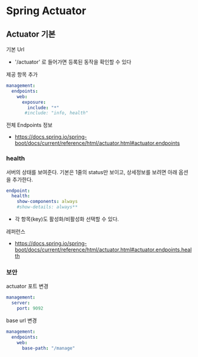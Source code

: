# Spring Actuator 
## Actuator 기본
기본 Url
- '/actuator' 로 들어가면 등록된 동작을 확인할 수 있다

제공 항목 추가
```yml
management:
  endpoints:
    web:
      exposure:
        include: "*"
       #include: "info, health"
```
전체 Endpoints 정보
- https://docs.spring.io/spring-boot/docs/current/reference/html/actuator.html#actuator.endpoints

### health
서버의 상태를 보여준다. 기본은 1줄의 status만 보이고, 상세정보를 보려면 아래 옵션을 추가한다.
```yml
endpoint:
  health:
    show-components: always
    #show-details: always**
```
- 각 항목(key)도 활성화/비활성화 선택할 수 있다.


레퍼런스
- https://docs.spring.io/spring-boot/docs/current/reference/html/actuator.html#actuator.endpoints.health

### 보안
actuator 포트 변경
```yaml
management:
  server:
    port: 9092
```

base url 변경
```yaml
management:
  endpoints:
    web:
      base-path: "/manage"
```